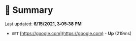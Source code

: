 # 📖 Summary
Last updated: **6/15/2021, 3:05:38 PM**

- `GET` [https://google.com](https://google.com) - **Up** (219ms)
